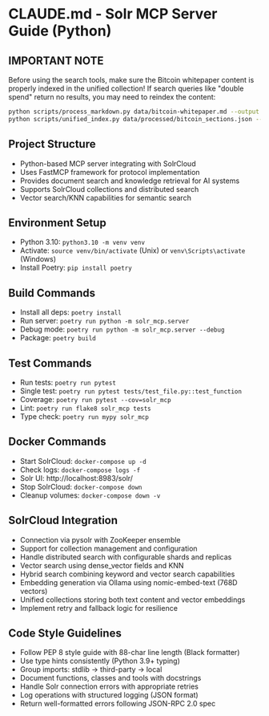 # CLAUDE.md - Solr MCP Server Guide (Python)

## IMPORTANT NOTE
Before using the search tools, make sure the Bitcoin whitepaper content is properly indexed in the unified collection!
If search queries like "double spend" return no results, you may need to reindex the content:

```bash
python scripts/process_markdown.py data/bitcoin-whitepaper.md --output data/processed/bitcoin_sections.json
python scripts/unified_index.py data/processed/bitcoin_sections.json --collection unified
```

## Project Structure
- Python-based MCP server integrating with SolrCloud
- Uses FastMCP framework for protocol implementation
- Provides document search and knowledge retrieval for AI systems
- Supports SolrCloud collections and distributed search
- Vector search/KNN capabilities for semantic search

## Environment Setup
- Python 3.10: `python3.10 -m venv venv`
- Activate: `source venv/bin/activate` (Unix) or `venv\Scripts\activate` (Windows)
- Install Poetry: `pip install poetry`

## Build Commands
- Install all deps: `poetry install`
- Run server: `poetry run python -m solr_mcp.server`
- Debug mode: `poetry run python -m solr_mcp.server --debug`
- Package: `poetry build`

## Test Commands
- Run tests: `poetry run pytest`
- Single test: `poetry run pytest tests/test_file.py::test_function`
- Coverage: `poetry run pytest --cov=solr_mcp`
- Lint: `poetry run flake8 solr_mcp tests`
- Type check: `poetry run mypy solr_mcp`

## Docker Commands
- Start SolrCloud: `docker-compose up -d`
- Check logs: `docker-compose logs -f`
- Solr UI: http://localhost:8983/solr/
- Stop SolrCloud: `docker-compose down`
- Cleanup volumes: `docker-compose down -v`

## SolrCloud Integration
- Connection via pysolr with ZooKeeper ensemble
- Support for collection management and configuration
- Handle distributed search with configurable shards and replicas
- Vector search using dense_vector fields and KNN
- Hybrid search combining keyword and vector search capabilities
- Embedding generation via Ollama using nomic-embed-text (768D vectors)
- Unified collections storing both text content and vector embeddings
- Implement retry and fallback logic for resilience

## Code Style Guidelines
- Follow PEP 8 style guide with 88-char line length (Black formatter)
- Use type hints consistently (Python 3.9+ typing)
- Group imports: stdlib → third-party → local
- Document functions, classes and tools with docstrings
- Handle Solr connection errors with appropriate retries
- Log operations with structured logging (JSON format)
- Return well-formatted errors following JSON-RPC 2.0 spec